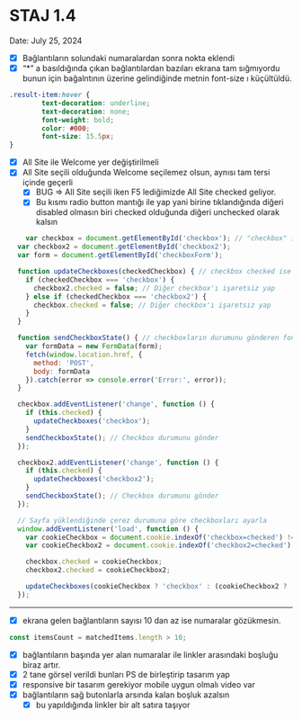 # STAJ 1.4

Date: July 25, 2024

- [x]  Bağlantıların solundaki numaralardan sonra nokta eklendi
- [x]  “*” a basıldığında çıkan bağlantılardan bazıları ekrana tam sığmıyordu bunun için bağalntının üzerine gelindiğinde metnin font-size ı küçültüldü.

```css
.result-item:hover {
		text-decoration: underline;
		text-decoration: none;
		font-weight: bold;
		color: #000;
		font-size: 15.5px;
}
```

- [x]  All Site ile Welcome yer değiştirilmeli
- [x]  All Site seçili olduğunda Welcome seçilemez olsun, aynısı tam tersi içinde geçerli
    - [x]  BUG ⇒ All Site seçili iken F5 lediğimizde All Site checked geliyor.
    - [x]  Bu kısmı radio button mantığı ile yap yani birine tıklandığında diğeri disabled olmasın biri checked olduğunda diğeri unchecked olarak kalsın

```jsx
 	var checkbox = document.getElementById('checkbox'); // "checkbox" id'li öğeyi seç ve checkbox değişkenine ata.
  var checkbox2 = document.getElementById('checkbox2');
  var form = document.getElementById('checkboxForm');

  function updateCheckboxes(checkedCheckbox) { // checkbox checked ise checkbox2 yi, checkbox2 checked ise checkbox ı unchecked yap.
    if (checkedCheckbox === 'checkbox') {
      checkbox2.checked = false; // Diğer checkbox'ı işaretsiz yap
    } else if (checkedCheckbox === 'checkbox2') {
      checkbox.checked = false; // Diğer checkbox'ı işaretsiz yap
    }
  }

  function sendCheckboxState() { // checkboxların durumunu gönderen fonksiyon
    var formData = new FormData(form);
    fetch(window.location.href, {
      method: 'POST',
      body: formData
    }).catch(error => console.error('Error:', error));
  }

  checkbox.addEventListener('change', function () {
    if (this.checked) {
      updateCheckboxes('checkbox');
    }
    sendCheckboxState(); // Checkbox durumunu gönder
  });

  checkbox2.addEventListener('change', function () {
    if (this.checked) {
      updateCheckboxes('checkbox2');
    }
    sendCheckboxState(); // Checkbox durumunu gönder
  });

  // Sayfa yüklendiğinde çerez durumuna göre checkboxları ayarla
  window.addEventListener('load', function () {
    var cookieCheckbox = document.cookie.indexOf('checkbox=checked') !== -1;
    var cookieCheckbox2 = document.cookie.indexOf('checkbox2=checked') !== -1;

    checkbox.checked = cookieCheckbox;
    checkbox2.checked = cookieCheckbox2;

    updateCheckboxes(cookieCheckbox ? 'checkbox' : (cookieCheckbox2 ? 'checkbox2' : '')); // Çerezlere göre durumları güncelle
  });
```

---

- [x]  ekrana gelen bağlantıların sayısı 10 dan az ise numaralar gözükmesin.

```jsx
const itemsCount = matchedItems.length > 10;
```

- [x]  bağlantıların başında yer alan numaralar ile linkler arasındaki boşluğu biraz artır.
- [x]  2 tane görsel verildi bunları PS de birleştirip tasarım yap
- [x]  responsive bir tasarım gerekiyor mobile uygun olmalı video var
- [x]  bağlantıların sağ butonlarla arsında kalan boşluk azalsın
    - [x]  bu yapıldığında linkler bir alt satıra taşıyor
